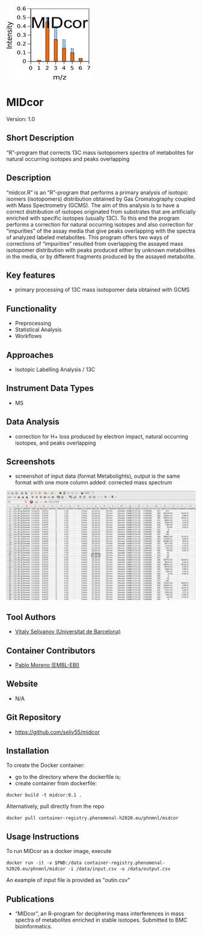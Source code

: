 ![Logo](text4217.png)

# MIDcor

Version: 1.0

## Short Description

“R”-program that corrects 13C mass isotopomers spectra of metabolites for natural occurring isotopes and peaks overlapping

## Description

“midcor.R” is an “R”-program that performs a primary analysis of isotopic isomers (isotopomers) distribution obtained by Gas Cromatography coupled with Mass Spectrometry (GCMS). The aim of this analysis is to have a correct distribution of isotopes originated from substrates that are artificially enriched with specific isotopes (usually 13C). To this end the program performs a correction for natural occurring isotopes and also correction for “impurities” of the assay media that give peaks overlapping with the spectra of analyzed labeled metabolites. This program offers two ways of corrections of “impurities” resulted from overlapping the assayed mass isotopomer distribution with peaks produced either by unknown metabolites in the media, or by different fragments produced by the assayed metabolite. 

## Key features

- primary processing of 13C mass isotopomer data obtained with GCMS

## Functionality

- Preprocessing
- Statistical Analysis
- Workflows

## Approaches

- Isotopic Labelling Analysis / 13C
    
## Instrument Data Types

- MS

## Data Analysis

- correction for H+ loss produced by electron impact, natural occurring isotopes, and peaks overlapping

## Screenshots

- screenshot of input data (format Metabolights), output is the same format with one more column added: corrected mass spectrum

![screenshot](Screenshot.png)

## Tool Authors

- [Vitaly Selivanov (Universitat de Barcelona)](https://github.com/seliv55)

## Container Contributors

- [Pablo Moreno (EMBL-EBI)](https://github.com/pcm32)

## Website

- N/A

## Git Repository

- https://github.com/seliv55/midcor

## Installation  
  
To create the Docker container: 
  - go to the directory where the dockerfile is;
  - create container from dockerfile:

```
docker build -t midcor:0.1 .
```

Alternatively, pull directly from the repo 

```
docker pull container-registry.phenomenal-h2020.eu/phnmnl/midcor
```


## Usage Instructions

To run MIDcor as a docker image, execute
 
```
docker run -it -v $PWD:/data container-registry.phenomenal-h2020.eu/phnmnl/midcor -i /data/input.csv -o /data/output.csv
```

An example of input file is provided as "outin.csv"

## Publications

- “MIDcor”, an R-program for deciphering mass interferences in mass spectra of metabolites enriched in stable isotopes. Submitted to BMC bioinformatics.
